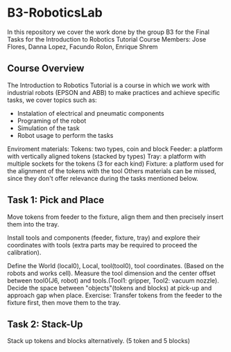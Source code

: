 # B3-RoboticsLab
In this repository we cover the work done by the group B3 for the Final Tasks for the Introduction to Robotics Tutorial Course
Members: Jose Flores, Danna Lopez, Facundo Rolon, Enrique Shrem

## Course Overview
The Introduction to Robotics Tutorial is a course in which we work with industrial robots (EPSON and ABB) to make practices and achieve specific tasks, we cover topics such as:
- Instalation of electrical and pneumatic components
- Programing of the robot
- Simulation of the task
- Robot usage to perform the tasks

Enviroment materials:
Tokens: two types, coin and block
Feeder: a platform with vertically aligned tokens (stacked by types)
Tray: a platform with multiple sockets for the tokens (3 for each kind)
Fixture: a platform used for the alignment of the tokens with the tool
Others materials can be missed, since they don't offer relevance during the tasks mentioned below.

## Task 1: Pick and Place
Move tokens from feeder to the fixture, align them and then precisely insert them into the tray.

Install tools and components (feeder, fixture, tray) and explore their coordinates with tools (extra parts may be required to proceed the calibration).

Define the World (local0), Local, tool(tool0), tool coordinates. (Based on the robots and works cell).
Measure the tool dimension and the center offset between tool0(J6, robot) and tools.(Tool1: gripper, Tool2: vacuum nozzle).
Decide the space between "objects"(tokens and blocks) at pick-up and approach gap when place.
Exercise: Transfer tokens from the feeder to the fixture first, then move them to the tray.

## Task 2: Stack-Up
Stack up tokens and blocks alternatively. (5 token and 5 blocks)
